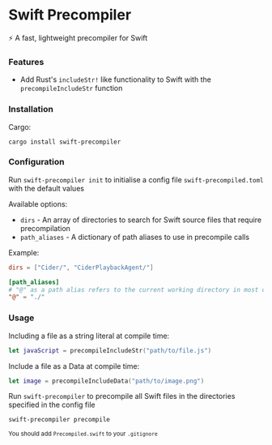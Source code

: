 # Swift Precompiler

⚡ A fast, lightweight precompiler for Swift

### Features

- Add Rust's `includeStr!` like functionality to Swift with the `precompileIncludeStr` function

### Installation

Cargo:
```shell
cargo install swift-precompiler
```

### Configuration

Run `swift-precompiler init` to initialise a config file `swift-precompiled.toml` with the default values

Available options:
- `dirs` - An array of directories to search for Swift source files that require precompilation
- `path_aliases` - A dictionary of path aliases to use in precompile calls

Example:
```toml
dirs = ["Cider/", "CiderPlaybackAgent/"]

[path_aliases]
# "@" as a path alias refers to the current working directory in most cases
"@" = "./"
```

### Usage

Including a file as a string literal at compile time:
```swift
let javaScript = precompileIncludeStr("path/to/file.js")
```

Include a file as a Data at compile time:
```swift
let image = precompileIncludeData("path/to/image.png")
```

Run `swift-precompiler` to precompile all Swift files in the directories specified in the config file
```shell
swift-precompiler precompile
```

<sub>You should add `Precompiled.swift` to your `.gitignore`</sub>
